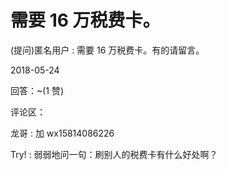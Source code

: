 # 需要 16 万税费卡。

(提问)匿名用户 : 需要 16 万税费卡。有的请留言。

2018-05-24

回答：~(1 赞)

评论区：

龙哥 : 加 wx15814086226

Try! : 弱弱地问一句：刷别人的税费卡有什么好处啊？